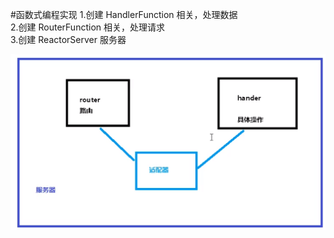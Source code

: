 #函数式编程实现
1.创建 HandlerFunction 相关，处理数据 <br/>
2.创建 RouterFunction 相关，处理请求 <br/>
3.创建 ReactorServer 服务器 <br/>

<img src="../../../../../resources/img/FunctionalProgramming.png">